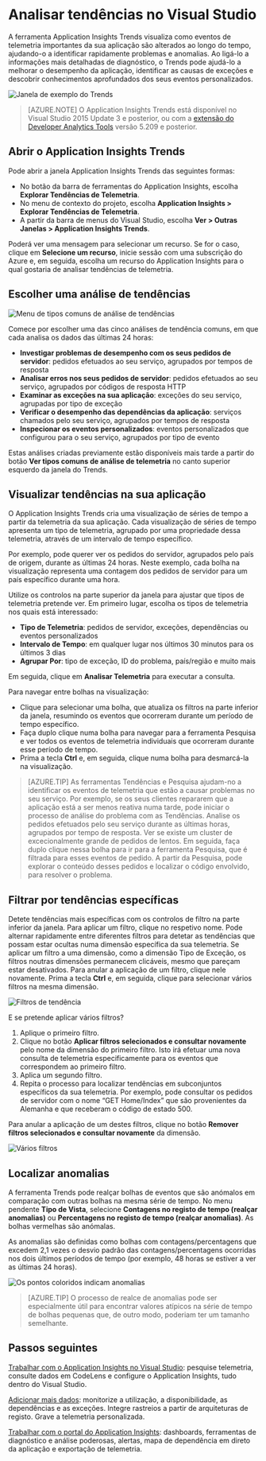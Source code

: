 <properties
    pageTitle="Analisar Tendências no Visual Studio | Microsoft Azure"
    description="Analise, visualize e explore tendências na sua telemetria do Application Insights no Visual Studio."
    services="application-insights"
    documentationCenter=".net"
    authors="numberbycolors"
    manager="douge"/>

<tags
    ms.service="application-insights"
    ms.workload="tbd"
    ms.tgt_pltfrm="ibiza"
    ms.devlang="na"
    ms.topic="get-started-article"
    ms.date="07/14/2016"
    ms.author="daviste"/>

# Analisar tendências no Visual Studio

A ferramenta Application Insights Trends visualiza como eventos de telemetria importantes da sua aplicação são alterados ao longo do tempo, ajudando-o a identificar rapidamente problemas e anomalias. Ao ligá-lo a informações mais detalhadas de diagnóstico, o Trends pode ajudá-lo a melhorar o desempenho da aplicação, identificar as causas de exceções e descobrir conhecimentos aprofundados dos seus eventos personalizados.

![Janela de exemplo do Trends](./media/app-insights-trends/app-insights-trends-hero-750.png)

> [AZURE.NOTE] O Application Insights Trends está disponível no Visual Studio 2015 Update 3 e posterior, ou com a [extensão do Developer Analytics Tools](https://visualstudiogallery.msdn.microsoft.com/82367b81-3f97-4de1-bbf1-eaf52ddc635a) versão 5.209 e posterior.

## Abrir o Application Insights Trends

Pode abrir a janela Application Insights Trends das seguintes formas:

* No botão da barra de ferramentas do Application Insights, escolha **Explorar Tendências de Telemetria**.
* No menu de contexto do projeto, escolha **Application Insights > Explorar Tendências de Telemetria**.
* A partir da barra de menus do Visual Studio, escolha **Ver > Outras Janelas > Application Insights Trends**.

Poderá ver uma mensagem para selecionar um recurso. Se for o caso, clique em **Selecione um recurso**, inicie sessão com uma subscrição do Azure e, em seguida, escolha um recurso do Application Insights para o qual gostaria de analisar tendências de telemetria.

## Escolher uma análise de tendências

![Menu de tipos comuns de análise de tendências](./media/app-insights-trends/app-insights-trends-1-750.png)

Comece por escolher uma das cinco análises de tendência comuns, em que cada analisa os dados das últimas 24 horas:

* **Investigar problemas de desempenho com os seus pedidos de servidor**: pedidos efetuados ao seu serviço, agrupados por tempos de resposta
* **Analisar erros nos seus pedidos de servidor**: pedidos efetuados ao seu serviço, agrupados por códigos de resposta HTTP
* **Examinar as exceções na sua aplicação**: exceções do seu serviço, agrupadas por tipo de exceção
* **Verificar o desempenho das dependências da aplicação**: serviços chamados pelo seu serviço, agrupados por tempos de resposta
* **Inspecionar os eventos personalizados**: eventos personalizados que configurou para o seu serviço, agrupados por tipo de evento

Estas análises criadas previamente estão disponíveis mais tarde a partir do botão **Ver tipos comuns de análise de telemetria** no canto superior esquerdo da janela do Trends.

## Visualizar tendências na sua aplicação

O Application Insights Trends cria uma visualização de séries de tempo a partir da telemetria da sua aplicação. Cada visualização de séries de tempo apresenta um tipo de telemetria, agrupado por uma propriedade dessa telemetria, através de um intervalo de tempo específico.

Por exemplo, pode querer ver os pedidos do servidor, agrupados pelo país de origem, durante as últimas 24 horas. Neste exemplo, cada bolha na visualização representa uma contagem dos pedidos de servidor para um país específico durante uma hora.

Utilize os controlos na parte superior da janela para ajustar que tipos de telemetria pretende ver. Em primeiro lugar, escolha os tipos de telemetria nos quais está interessado:

* **Tipo de Telemetria**: pedidos de servidor, exceções, dependências ou eventos personalizados
* **Intervalo de Tempo**: em qualquer lugar nos últimos 30 minutos para os últimos 3 dias
* **Agrupar Por**: tipo de exceção, ID do problema, país/região e muito mais

Em seguida, clique em **Analisar Telemetria** para executar a consulta.

Para navegar entre bolhas na visualização:

* Clique para selecionar uma bolha, que atualiza os filtros na parte inferior da janela, resumindo os eventos que ocorreram durante um período de tempo específico.
* Faça duplo clique numa bolha para navegar para a ferramenta Pesquisa e ver todos os eventos de telemetria individuais que ocorreram durante esse período de tempo.
* Prima a tecla **Ctrl** e, em seguida, clique numa bolha para desmarcá-la na visualização.

> [AZURE.TIP] As ferramentas Tendências e Pesquisa ajudam-no a identificar os eventos de telemetria que estão a causar problemas no seu serviço. Por exemplo, se os seus clientes repararem que a aplicação está a ser menos reativa numa tarde, pode iniciar o processo de análise do problema com as Tendências. Analise os pedidos efetuados pelo seu serviço durante as últimas horas, agrupados por tempo de resposta. Ver se existe um cluster de excecionalmente grande de pedidos de lentos. Em seguida, faça duplo clique nessa bolha para ir para a ferramenta Pesquisa, que é filtrada para esses eventos de pedido. A partir da Pesquisa, pode explorar o conteúdo desses pedidos e localizar o código envolvido, para resolver o problema.

## Filtrar por tendências específicas

Detete tendências mais específicas com os controlos de filtro na parte inferior da janela. Para aplicar um filtro, clique no respetivo nome. Pode alternar rapidamente entre diferentes filtros para detetar as tendências que possam estar ocultas numa dimensão específica da sua telemetria. Se aplicar um filtro a uma dimensão, como a dimensão Tipo de Exceção, os filtros noutras dimensões permanecem clicáveis, mesmo que pareçam estar desativados. Para anular a aplicação de um filtro, clique nele novamente. Prima a tecla **Ctrl** e, em seguida, clique para selecionar vários filtros na mesma dimensão.

![Filtros de tendência](./media/app-insights-trends/TrendsFiltering-750.png)

E se pretende aplicar vários filtros?

1. Aplique o primeiro filtro.
2. Clique no botão **Aplicar filtros selecionados e consultar novamente** pelo nome da dimensão do primeiro filtro. Isto irá efetuar uma nova consulta de telemetria especificamente para os eventos que correspondem ao primeiro filtro.
3. Aplica um segundo filtro.
4. Repita o processo para localizar tendências em subconjuntos específicos da sua telemetria. Por exemplo, pode consultar os pedidos de servidor com o nome “GET Home/Index” que são provenientes da Alemanha e que receberam o código de estado 500.

Para anular a aplicação de um destes filtros, clique no botão **Remover filtros selecionados e consultar novamente** da dimensão.

![Vários filtros](./media/app-insights-trends/TrendsFiltering2-750.png)

## Localizar anomalias

A ferramenta Trends pode realçar bolhas de eventos que são anómalos em comparação com outras bolhas na mesma série de tempo. No menu pendente **Tipo de Vista**, selecione **Contagens no registo de tempo (realçar anomalias)** ou **Percentagens no registo de tempo (realçar anomalias)**. As bolhas vermelhas são anómalas.

As anomalias são definidas como bolhas com contagens/percentagens que excedem 2,1 vezes o desvio padrão das contagens/percentagens ocorridas nos dois últimos períodos de tempo (por exemplo, 48 horas se estiver a ver as últimas 24 horas).

![Os pontos coloridos indicam anomalias](./media/app-insights-trends/TrendsAnomalies-750.png)

> [AZURE.TIP] O processo de realce de anomalias pode ser especialmente útil para encontrar valores atípicos na série de tempo de bolhas pequenas que, de outro modo, poderiam ter um tamanho semelhante.  

## <a name="next"></a>Passos seguintes


[Trabalhar com o Application Insights no Visual Studio](app-insights-visual-studio.md): pesquise telemetria, consulte dados em CodeLens e configure o Application Insights, tudo dentro do Visual Studio.

[Adicionar mais dados](app-insights-asp-net-more.md): monitorize a utilização, a disponibilidade, as dependências e as exceções. Integre rastreios a partir de arquiteturas de registo. Grave a telemetria personalizada.

[Trabalhar com o portal do Application Insights](app-insights-dashboards.md): dashboards, ferramentas de diagnóstico e análise poderosas, alertas, mapa de dependência em direto da aplicação e exportação de telemetria.



<!--HONumber=ago16_HO4-->


